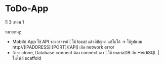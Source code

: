 # ToDo-App
ปี 3 เทอม 1

หมายเหตุ:
- Mobild App ใช้ API ของอาจารย์ | ใช้ local แล้วมีปัญหา แก้ไม่ได้ -> ใช้รูปแบบ http//[IPADDRESS]:[PORT]/[API] เกิด network error
- ถ้าจะ clone, Database connect ต้อง connect เอง | ใช้ mariaDB กับ HeidiSQL | ในไฟล์ scaffold
